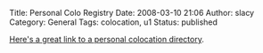 Title: Personal Colo Registry
Date: 2008-03-10 21:06
Author: slacy
Category: General
Tags: colocation, u1
Status: published

[Here's a great link to a personal colocation
directory](http://vix.com/personalcolo/).
